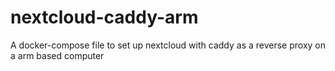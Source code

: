 # nextcloud-caddy-arm
A docker-compose file to set up nextcloud with caddy as a reverse proxy on a arm based computer 
